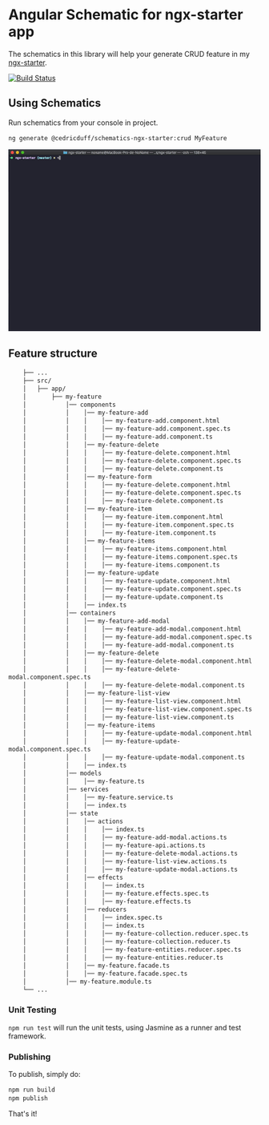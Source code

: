 # Angular Schematic for ngx-starter app

The schematics in this library will help your generate CRUD feature in my [ngx-starter](https://github.com/cedricduffournet/ngx-starter.git).

[![Build Status](https://travis-ci.com/cedricduffournet/schematics-ngx-starter.svg?branch=master)](https://travis-ci.com/cedricduffournet/schematics-ngx-starter)

## Using Schematics

Run schematics from your console in project.

```bash
ng generate @cedricduff/schematics-ngx-starter:crud MyFeature
```

![Alt text](assets/schematics.gif?raw=true "@cedricduff/schematics:crud")

## Feature structure

```tree
    ├── ...
    ├── src/
    │   ├── app/
    │       ├── my-feature
    │           │── components
    │           │    │── my-feature-add
    │           │    │    │── my-feature-add.component.html
    │           │    │    │── my-feature-add.component.spec.ts
    │           │    │    │── my-feature-add.component.ts
    │           │    │── my-feature-delete
    │           │    │    │── my-feature-delete.component.html
    │           │    │    │── my-feature-delete.component.spec.ts
    │           │    │    │── my-feature-delete.component.ts
    │           │    │── my-feature-form
    │           │    │    │── my-feature-delete.component.html
    │           │    │    │── my-feature-delete.component.spec.ts
    │           │    │    │── my-feature-delete.component.ts
    │           │    │── my-feature-item
    │           │    │    │── my-feature-item.component.html
    │           │    │    │── my-feature-item.component.spec.ts
    │           │    │    │── my-feature-item.component.ts
    │           │    │── my-feature-items
    │           │    │    │── my-feature-items.component.html
    │           │    │    │── my-feature-items.component.spec.ts
    │           │    │    │── my-feature-items.component.ts
    │           │    │── my-feature-update
    │           │    │    │── my-feature-update.component.html
    │           │    │    │── my-feature-update.component.spec.ts
    │           │    │    │── my-feature-update.component.ts
    │           │    │── index.ts
    │           │── containers
    │           │    │── my-feature-add-modal
    │           │    │    │── my-feature-add-modal.component.html
    │           │    │    │── my-feature-add-modal.component.spec.ts
    │           │    │    │── my-feature-add-modal.component.ts
    │           │    │── my-feature-delete
    │           │    │    │── my-feature-delete-modal.component.html
    │           │    │    │── my-feature-delete-modal.component.spec.ts
    │           │    │    │── my-feature-delete-modal.component.ts
    │           │    │── my-feature-list-view
    │           │    │    │── my-feature-list-view.component.html
    │           │    │    │── my-feature-list-view.component.spec.ts
    │           │    │    │── my-feature-list-view.component.ts
    │           │    │── my-feature-items
    │           │    │    │── my-feature-update-modal.component.html
    │           │    │    │── my-feature-update-modal.component.spec.ts
    │           │    │    │── my-feature-update-modal.component.ts
    │           │    │── index.ts
    │           │── models
    │           │    │── my-feature.ts
    │           │── services
    │           │    │── my-feature.service.ts
    │           │    │── index.ts
    │           │── state
    │           │    │── actions
    │           │    │    │── index.ts
    │           │    │    │── my-feature-add-modal.actions.ts
    │           │    │    │── my-feature-api.actions.ts
    │           │    │    │── my-feature-delete-modal.actions.ts
    │           │    │    │── my-feature-list-view.actions.ts
    │           │    │    │── my-feature-update-modal.actions.ts
    │           │    │── effects
    │           │    │    │── index.ts
    │           │    │    │── my-feature.effects.spec.ts
    │           │    │    │── my-feature.effects.ts
    │           │    │── reducers
    │           │    │    │── index.spec.ts
    │           │    │    │── index.ts
    │           │    │    │── my-feature-collection.reducer.spec.ts
    │           │    │    │── my-feature-collection.reducer.ts
    │           │    │    │── my-feature-entities.reducer.spec.ts
    │           │    │    │── my-feature-entities.reducer.ts
    │           │    │── my-feature.facade.ts
    │           │    │── my-feature.facade.spec.ts
    │           │── my-feature.module.ts
    └── ...
```

### Unit Testing

`npm run test` will run the unit tests, using Jasmine as a runner and test framework.

### Publishing

To publish, simply do:

```bash
npm run build
npm publish
```

That's it!

